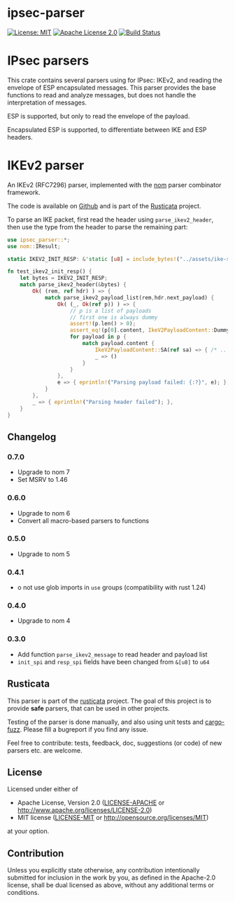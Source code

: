# ipsec-parser

[![License: MIT](https://img.shields.io/badge/License-MIT-yellow.svg)](./LICENSE-MIT)
[![Apache License 2.0](https://img.shields.io/badge/License-Apache%202.0-blue.svg)](./LICENSE-APACHE)
[![Build Status](https://travis-ci.org/rusticata/ipsec-parser.svg?branch=master)](https://travis-ci.org/rusticata/ipsec-parser)

<!-- cargo-sync-readme start -->

# IPsec parsers

This crate contains several parsers using for IPsec: IKEv2, and reading the envelope of ESP
encapsulated messages.
This parser provides the base functions to read and analyze messages, but does not handle the
interpretation of messages.

ESP is supported, but only to read the envelope of the payload.

Encapsulated ESP is supported, to differentiate between IKE and ESP headers.

# IKEv2 parser

An IKEv2 (RFC7296) parser, implemented with the [nom](https://github.com/Geal/nom)
parser combinator framework.

The code is available on [Github](https://github.com/rusticata/ipsec-parser)
and is part of the [Rusticata](https://github.com/rusticata) project.

To parse an IKE packet, first read the header using `parse_ikev2_header`, then use the type
from the header to parse the remaining part:


```rust
use ipsec_parser::*;
use nom::IResult;

static IKEV2_INIT_RESP: &'static [u8] = include_bytes!("../assets/ike-sa-init-resp.bin");

fn test_ikev2_init_resp() {
    let bytes = IKEV2_INIT_RESP;
    match parse_ikev2_header(&bytes) {
        Ok( (rem, ref hdr) ) => {
            match parse_ikev2_payload_list(rem,hdr.next_payload) {
                Ok( (_, Ok(ref p)) ) => {
                    // p is a list of payloads
                    // first one is always dummy
                    assert!(p.len() > 0);
                    assert_eq!(p[0].content, IkeV2PayloadContent::Dummy);
                    for payload in p {
                        match payload.content {
                            IkeV2PayloadContent::SA(ref sa) => { /* .. */ },
                            _ => ()
                        }
                    }
                },
                e => { eprintln!("Parsing payload failed: {:?}", e); },
            }
        },
        _ => { eprintln!("Parsing header failed"); },
    }
}
```

<!-- cargo-sync-readme end -->

## Changelog

### 0.7.0

- Upgrade to nom 7
- Set MSRV to 1.46

### 0.6.0

- Upgrade to nom 6
- Convert all macro-based parsers to functions

### 0.5.0

- Upgrade to nom 5

### 0.4.1

- o not use glob imports in `use` groups (compatibility with rust 1.24)

### 0.4.0

- Upgrade to nom 4

### 0.3.0

* Add function `parse_ikev2_message` to read header and payload list
* `init_spi` and `resp_spi` fields have been changed from `&[u8]` to `u64`

## Rusticata

This parser is part of the [rusticata](https://github.com/rusticata) project.
The goal of this project is to provide **safe** parsers, that can be used in other projects.

Testing of the parser is done manually, and also using unit tests and
[cargo-fuzz](https://github.com/rust-fuzz/cargo-fuzz). Please fill a bugreport if you find any issue.

Feel free to contribute: tests, feedback, doc, suggestions (or code) of new parsers etc. are welcome.

## License

Licensed under either of

 * Apache License, Version 2.0
   ([LICENSE-APACHE](LICENSE-APACHE) or http://www.apache.org/licenses/LICENSE-2.0)
 * MIT license
   ([LICENSE-MIT](LICENSE-MIT) or http://opensource.org/licenses/MIT)

at your option.

## Contribution

Unless you explicitly state otherwise, any contribution intentionally submitted
for inclusion in the work by you, as defined in the Apache-2.0 license, shall be
dual licensed as above, without any additional terms or conditions.
